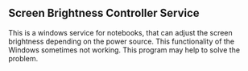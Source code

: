 Screen Brightness Controller Service
------------------------------------

This is a windows service for notebooks, that can adjust the screen brightness depending on the power source.
This functionality of the Windows sometimes not working. This program may help to solve the problem.